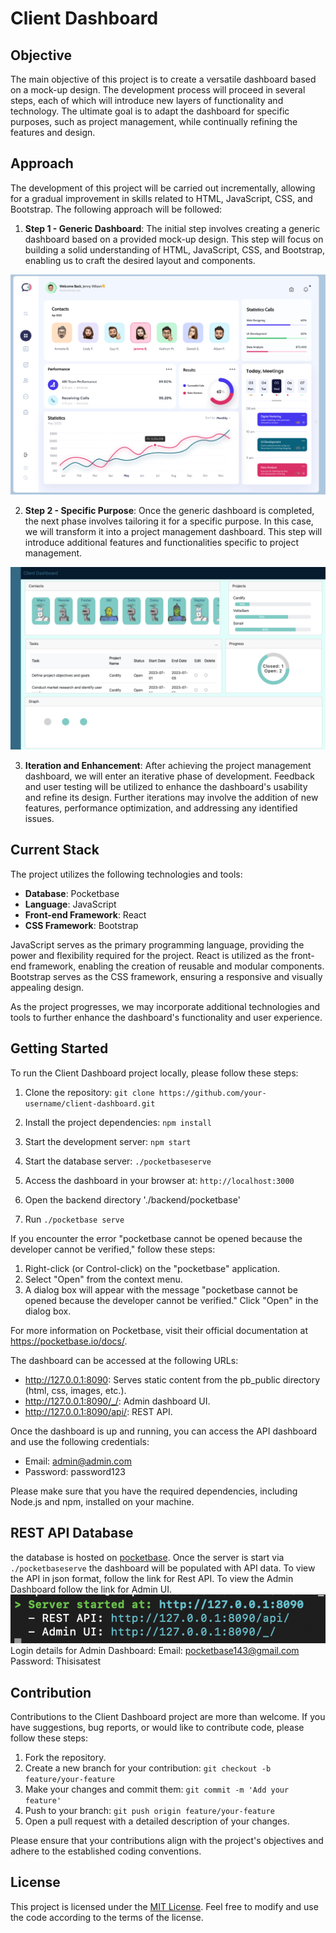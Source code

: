 # Client Dashboard

## Objective

The main objective of this project is to create a versatile dashboard based on a mock-up design. The development process will proceed in several steps, each of which will introduce new layers of functionality and technology. The ultimate goal is to adapt the dashboard for specific purposes, such as project management, while continually refining the features and design.

## Approach

The development of this project will be carried out incrementally, allowing for a gradual improvement in skills related to HTML, JavaScript, CSS, and Bootstrap. The following approach will be followed:

1. **Step 1 - Generic Dashboard**: The initial step involves creating a generic dashboard based on a provided mock-up design. This step will focus on building a solid understanding of HTML, JavaScript, CSS, and Bootstrap, enabling us to craft the desired layout and components.

![Mock-Up Leveraged](dashboard_mock.png)

2. **Step 2 - Specific Purpose**: Once the generic dashboard is completed, the next phase involves tailoring it for a specific purpose. In this case, we will transform it into a project management dashboard. This step will introduce additional features and functionalities specific to project management.

![Project Management Dashboard](Dashboard_2023-07-17.png)

3. **Iteration and Enhancement**: After achieving the project management dashboard, we will enter an iterative phase of development. Feedback and user testing will be utilized to enhance the dashboard's usability and refine its design. Further iterations may involve the addition of new features, performance optimization, and addressing any identified issues.

## Current Stack

The project utilizes the following technologies and tools:

- **Database**: Pocketbase
- **Language**: JavaScript
- **Front-end Framework**: React
- **CSS Framework**: Bootstrap

JavaScript serves as the primary programming language, providing the power and flexibility required for the project. React is utilized as the front-end framework, enabling the creation of reusable and modular components. Bootstrap serves as the CSS framework, ensuring a responsive and visually appealing design.

As the project progresses, we may incorporate additional technologies and tools to further enhance the dashboard's functionality and user experience.

## Getting Started

To run the Client Dashboard project locally, please follow these steps:

1. Clone the repository: `git clone https://github.com/your-username/client-dashboard.git`
2. Install the project dependencies: `npm install`
3. Start the development server: `npm start`
4. Start the database server: `./pocketbaseserve`
5. Access the dashboard in your browser at: `http://localhost:3000`

5. Open the backend directory './backend/pocketbase'
6. Run `./pocketbase serve`

If you encounter the error "pocketbase cannot be opened because the developer cannot be verified," follow these steps:

1. Right-click (or Control-click) on the "pocketbase" application.
2. Select "Open" from the context menu.
3. A dialog box will appear with the message "pocketbase cannot be opened because the developer cannot be verified." Click "Open" in the dialog box.

For more information on Pocketbase, visit their official documentation at https://pocketbase.io/docs/.

The dashboard can be accessed at the following URLs:
- http://127.0.0.1:8090: Serves static content from the pb_public directory (html, css, images, etc.).
- http://127.0.0.1:8090/_/: Admin dashboard UI.
- http://127.0.0.1:8090/api/: REST API.

Once the dashboard is up and running, you can access the API dashboard and use the following credentials:
- Email: admin@admin.com
- Password: password123

Please make sure that you have the required dependencies, including Node.js and npm, installed on your machine.

## REST API Database
the database is hosted on [pocketbase](https://pocketbase.io/).
Once the server is start via `./pocketbaseserve` the dashboard will be populated with API data.
To view the API in json format, follow the link for Rest API.
To view the Admin Dashboard follow the link for Admin UI.
![pocketbase CLI](pocketbaseCLI.png)
Login details for Admin Dashboard:
Email: pocketbase143@gmail.com
Password: Thisisatest

## Contribution

Contributions to the Client Dashboard project are more than welcome. If you have suggestions, bug reports, or would like to contribute code, please follow these steps:

1. Fork the repository.
2. Create a new branch for your contribution: `git checkout -b feature/your-feature`
3. Make your changes and commit them: `git commit -m 'Add your feature'`
4. Push to your branch: `git push origin feature/your-feature`
5. Open a pull request with a detailed description of your changes.

Please ensure that your contributions align with the project's objectives and adhere to the established coding conventions.

## License

This project is licensed under the [MIT License](LICENSE). Feel free to modify and use the code according to the terms of the license.